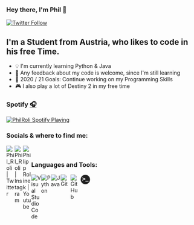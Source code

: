 ### Hey there, I'm Phil 👋

[![Twitter Follow](https://img.shields.io/twitter/follow/phil_roli?color=blue&logo=twitter&style=for-the-badge)](https://twitter.com/intent/follow?original_referer=https%3A%2F%2Fgithub.com%2FPhilRoli&screen_name=Phil_Roli)

## I'm a Student from Austria, who likes to code in his free Time.

- 💡 I'm currently learning Python & Java
- 👯 Any feedback about my code is welcome, since I'm still learning
- 📝 2020 / 21 Goals: Continue working on my Programming Skills
- 🎮 I also play a lot of Destiny 2 in my free time

### Spotify [🎧][spotify]
[<img src="https://spotify-now-playing-nine-phi.vercel.app/api/spotify" alt="PhilRoli Spotify Playing" width="350" />](https://open.spotify.com/user/ammunation57)

### Socials & where to find me:
[<img align="left" alt="Phil_Roli | Twitter" width="22px" src="https://simpleicons.org/icons/twitter.svg" />][twitter]
[<img align="left" alt="Phil_Roli | Instagram" width="22px" src="https://simpleicons.org/icons/instagram.svg" />][instagram]
[<img align="left" alt="Philipp Rolinek | Youtube" width="22px" src="https://simpleicons.org/icons/youtube.svg" />][youtube]

<br />

### Languages and Tools:

[<img align="left" alt="Visual Studio Code" width="26px" src="https://simpleicons.org/icons/visualstudiocode.svg" />][vscode]
[<img align="left" alt="Python" width="26px" src="https://simpleicons.org/icons/python.svg" />][python]
[<img align="left" alt="Java" width="26px" src="https://simpleicons.org/icons/java.svg" />][java]
[<img align="left" alt="Git" width="26px" src="https://simpleicons.org/icons/git.svg" />][git]
[<img align="left" alt="GitHub" width="26px" src="https://simpleicons.org/icons/github.svg" />][github]
[<img align="left" alt="Terminal" width="26px" src="https://raw.githubusercontent.com/github/explore/80688e429a7d4ef2fca1e82350fe8e3517d3494d/topics/terminal/terminal.png" />][terminal]

[twitter]: https://twitter.com/Phil_Roli
[instagram]: https://instagram.com/philroli
[youtube]: https://www.youtube.com/channel/UCEuyg6hLcZ7LW2sciGPUOWg
[spotify]: https://open.spotify.com/user/ammunation57
[vscode]: https://code.visualstudio.com/download
[python]: https://github.com/PhilRoli/Python-Mini-Projects
[java]: https://github.com/PhilRoli
[git]: https://git-scm.com/
[github]: https://github.com/PhilRoli
[terminal]: https://github.com/PhilRoli/Batch_Scripts
